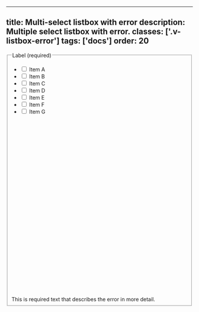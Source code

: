 <!--
 *              Copyright (c) 2025 Visa, Inc.
 *
 * Licensed under the Apache License, Version 2.0 (the "License");
 * you may not use this file except in compliance with the License.
 * You may obtain a copy of the License at
 *
 *         http://www.apache.org/licenses/LICENSE-2.0
 *
 * Unless required by applicable law or agreed to in writing, software
 * distributed under the License is distributed on an "AS IS" BASIS,
 * WITHOUT WARRANTIES OR CONDITIONS OF ANY KIND, either express or implied.
 * See the License for the specific language governing permissions and
 * limitations under the License.
 *
 -->
---
title: Multi-select listbox with error
description: Multiple select listbox with error. 
classes: ['.v-listbox-error']
tags: ['docs']
order: 20
---

<fieldset aria-invalid="true" aria-labelledby="multi-select-error-listbox-legend multi-select-error-listbox-message">
  <legend class="v-label" id="multi-select-error-listbox-legend">
    Label (required)
  </legend>
  <div class="v-listbox-container v-listbox-error">
    <ul class="v-listbox v-listbox-scroll v-listbox-multiselect">
      <li>
        <label class="v-listbox-item" for="checkbox-ms-error-1">
          <input class="v-checkbox" id="checkbox-ms-error-1" name="multi-select-error" type="checkbox"/>
          <label class="v-label v-typography-label-large">
            Item A
          </label>
        </label>
      </li>
      <li>
        <label class="v-listbox-item" for="checkbox-ms-error-2">
          <input class="v-checkbox" id="checkbox-ms-error-2" name="multi-select-error" type="checkbox"/>
          <span class="v-label v-typography-label-large">
            Item B
          </span>
        </label>
      </li>
      <li>
        <label class="v-listbox-item" for="checkbox-ms-error-3">
          <input class="v-checkbox" id="checkbox-ms-error-3" name="multi-select-error" type="checkbox"/>
          <span class="v-label v-typography-label-large">
            Item C
          </span>
        </label>
      </li>
      <li>
        <label class="v-listbox-item" for="checkbox-ms-error-4">
          <input class="v-checkbox" id="checkbox-ms-error-4" name="multi-select-error" type="checkbox"/>
          <span class="v-label v-typography-label-large">
            Item D
          </span>
        </label>
      </li>
      <li>
        <label class="v-listbox-item" for="checkbox-ms-error-5">
          <input class="v-checkbox" id="checkbox-ms-error-5" name="multi-select-error" type="checkbox"/>
          <span class="v-label v-typography-label-large">
            Item E
          </span>
        </label>
      </li>
      <li>
        <label class="v-listbox-item" for="checkbox-ms-error-6">
          <input class="v-checkbox" id="checkbox-ms-error-6" name="multi-select-error" type="checkbox"/>
          <span class="v-label v-typography-label-large">
            Item F
          </span>
        </label>
      </li>
      <li>
        <label class="v-listbox-item" for="checkbox-ms-error-7">
          <input class="v-checkbox" id="checkbox-ms-error-7" name="multi-select-error" type="checkbox"/>
          <span class="v-label v-typography-label-large">
            Item G
          </span>
        </label>
      </li>
    </ul>
  </div>
  <div class="v-input-message" id="multi-select-error-listbox-message">
    <svg aria-hidden="true" class="v-icon v-icon-visa v-icon-tiny" focusable="false" viewbox="0 0 16 16">
      <use href="#visa-error-tiny">
      </use>
    </svg>
    This is required text that describes the error in more detail.
  </div>
</fieldset>
